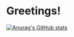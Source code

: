 # Greetings!

[![Anurag's GitHub stats](https://github-readme-stats.vercel.app/api?username=pouyasonej&show_icons=true&theme=synthwave)](https://github.com/pouyasonej/github-readme-stats)
